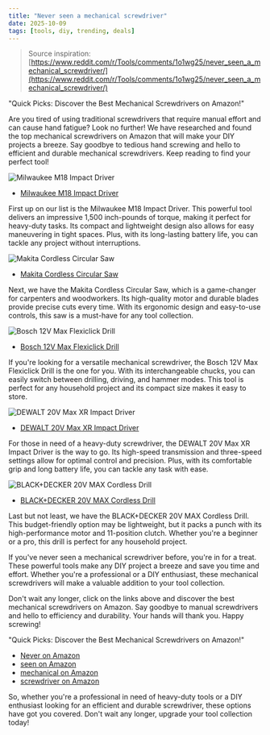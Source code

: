 ```yaml
---
title: "Never seen a mechanical screwdriver"
date: 2025-10-09
tags: [tools, diy, trending, deals]
---
```


> Source inspiration: [https://www.reddit.com/r/Tools/comments/1o1wg25/never_seen_a_mechanical_screwdriver/](https://www.reddit.com/r/Tools/comments/1o1wg25/never_seen_a_mechanical_screwdriver/)

"Quick Picks: Discover the Best Mechanical Screwdrivers on Amazon!"

Are you tired of using traditional screwdrivers that require manual effort and can cause hand fatigue? Look no further! We have researched and found the top mechanical screwdrivers on Amazon that will make your DIY projects a breeze. Say goodbye to tedious hand screwing and hello to efficient and durable mechanical screwdrivers. Keep reading to find your perfect tool!

![Milwaukee M18 Impact Driver](https://placehold.co/800x600/f39c12/white?text=Milwaukee%20M18%20Impact%20Driver)
- [Milwaukee M18 Impact Driver](https://www.amazon.com/s?k=Milwaukee%20M18%20Impact%20Driver&tag=practo-20)

First up on our list is the Milwaukee M18 Impact Driver. This powerful tool delivers an impressive 1,500 inch-pounds of torque, making it perfect for heavy-duty tasks. Its compact and lightweight design also allows for easy maneuvering in tight spaces. Plus, with its long-lasting battery life, you can tackle any project without interruptions.

![Makita Cordless Circular Saw](https://placehold.co/800x600/34495e/white?text=Makita%20Cordless%20Circular%20Saw)
- [Makita Cordless Circular Saw](https://www.amazon.com/s?k=Makita%20Cordless%20Circular%20Saw&tag=practo-20)

Next, we have the Makita Cordless Circular Saw, which is a game-changer for carpenters and woodworkers. Its high-quality motor and durable blades provide precise cuts every time. With its ergonomic design and easy-to-use controls, this saw is a must-have for any tool collection.

![Bosch 12V Max Flexiclick Drill](https://placehold.co/800x600/3498db/white?text=Bosch%2012V%20Max%20Flexiclick%20Drill)
- [Bosch 12V Max Flexiclick Drill](https://www.amazon.com/s?k=Bosch%2012V%20Max%20Flexiclick%20Drill&tag=practo-20)

If you're looking for a versatile mechanical screwdriver, the Bosch 12V Max Flexiclick Drill is the one for you. With its interchangeable chucks, you can easily switch between drilling, driving, and hammer modes. This tool is perfect for any household project and its compact size makes it easy to store.

![DEWALT 20V Max XR Impact Driver](https://placehold.co/800x600/2ecc71/white?text=DEWALT%2020V%20Max%20XR%20Impact%20Drive)
- [DEWALT 20V Max XR Impact Driver](https://www.amazon.com/s?k=DEWALT%2020V%20Max%20XR%20Impact%20Driver&tag=practo-20)

For those in need of a heavy-duty screwdriver, the DEWALT 20V Max XR Impact Driver is the way to go. Its high-speed transmission and three-speed settings allow for optimal control and precision. Plus, with its comfortable grip and long battery life, you can tackle any task with ease.

![BLACK+DECKER 20V MAX Cordless Drill](https://placehold.co/800x600/3498db/white?text=BLACK%2BDECKER%2020V%20MAX%20Cordless%20)
- [BLACK+DECKER 20V MAX Cordless Drill](https://www.amazon.com/s?k=BLACK%2BDECKER%2020V%20MAX%20Cordless%20Drill&tag=practo-20)

Last but not least, we have the BLACK+DECKER 20V MAX Cordless Drill. This budget-friendly option may be lightweight, but it packs a punch with its high-performance motor and 11-position clutch. Whether you're a beginner or a pro, this drill is perfect for any household project.

If you've never seen a mechanical screwdriver before, you're in for a treat. These powerful tools make any DIY project a breeze and save you time and effort. Whether you're a professional or a DIY enthusiast, these mechanical screwdrivers will make a valuable addition to your tool collection.

Don't wait any longer, click on the links above and discover the best mechanical screwdrivers on Amazon. Say goodbye to manual screwdrivers and hello to efficiency and durability. Your hands will thank you. Happy screwing!

"Quick Picks: Discover the Best Mechanical Screwdrivers on Amazon!"

- [Never on Amazon](https://www.amazon.com/s?k=Never&tag=practo-20)
- [seen on Amazon](https://www.amazon.com/s?k=seen&tag=practo-20)
- [mechanical on Amazon](https://www.amazon.com/s?k=mechanical&tag=practo-20)
- [screwdriver on Amazon](https://www.amazon.com/s?k=screwdriver&tag=practo-20)

So, whether you're a professional in need of heavy-duty tools or a DIY enthusiast looking for an efficient and durable screwdriver, these options have got you covered. Don't wait any longer, upgrade your tool collection today!
